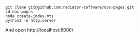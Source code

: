 
```
git clone git@github.com:radiator-software/doc-pages.git
cd doc-pages
node create-index.mts
python3 -m http.server
```

And open http://localhost:8000/
